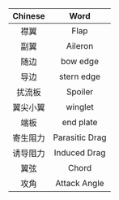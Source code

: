  |Chinese|Word|
| :---: | :---: |
 |襟翼|Flap|
 |副翼|Aileron|
 |随边|bow edge|
 |导边|stern edge|
 |扰流板|Spoiler|
 |翼尖小翼|winglet|
 |端板|end plate|
 |寄生阻力|Parasitic Drag|
 |诱导阻力|Induced Drag|
 |翼弦|Chord|
 |攻角|Attack Angle|
